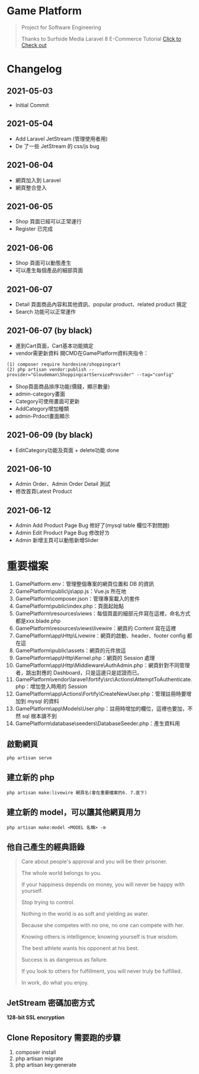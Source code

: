 # Game Platform
> Project for Software Engineering
> 
> Thanks to Surfside Media Laravel 8 E-Commerce Tutorial
> [Click to Check out](https://www.youtube.com/playlist?list=PLz_YkiqIHesvPtvLl2Wz5FtuW44dBt199)

# Changelog

## 2021-05-03

- Initial Commit

## 2021-05-04

- Add Laravel JetStream (管理使用者用)
- De 了一些 JetStream 的 css/js bug

## 2021-06-04
- 網頁加入到 Laravel
- 網頁整合登入

## 2021-06-05
- Shop 頁面已經可以正常運行
- Register 已完成

## 2021-06-06
- Shop 頁面可以動態產生
- 可以產生每個產品的細部頁面

## 2021-06-07
- Detail 頁面商品內容和其他資訊、popular product、related product 搞定
- Search 功能可以正常運作

## 2021-06-07 (by black)
- 進到Cart頁面，Cart基本功能搞定
- vendor需更新資料 開CMD在GamePlatform資料夾指令：
```
(1) composer require hardevine/shoppingcart
(2) php artisan vendor:publish --provider="Gloudeman\ShoppingcartServiceProvider" --tag="config"

```

- Shop頁面商品排序功能(價錢，顯示數量)
- admin-category畫面
- Category可使用畫面可更新
- AddCategory增加種類
- admin-Prdoct畫面顯示

## 2021-06-09 (by black)
- EditCategory功能及頁面 + delete功能 done

## 2021-06-10
- Admin Order、Admin Order Detail 測試
- 修改首頁Latest Product

## 2021-06-12
- Admin Add Product Page Bug 修好了(mysql table 欄位不對問題)
- Admin Edit Product Page Bug 修改好ㄌ
- Admin 新增主頁可以動態新增Slider


# 重要檔案
1. GamePlatform\.env：管理整個專案的網頁位置和 DB 的資訊
2. GamePlatform\public\js\app.js：Vue.js 所在地
3. GamePlatform\composer.json：管理專案載入的套件
4. GamePlatform\public\index.php：頁面起始點
5. GamePlatform\resources\views：每個頁面的細部元件寫在這裡，命名方式都是xxx.blade.php
6. GamePlatform\resources\views\livewire：網頁的 Content 寫在這裡
7. GamePlatform\app\Http\Livewire：網頁的啟動、header、footer config 都在這
8. GamePlatform\public\assets：網頁的元件放這
9. GamePlatform\app\Http\Kernel.php：網頁的 Session 處理
10. GamePlatform\app\Http\Middleware\AuthAdmin.php：網頁針對不同管理者，跳出對應的 Dashboard，只是這邊只是認證而已。
11. GamePlatform\vendor\laravel\fortify\src\Actions\AttemptToAuthenticate.php：增加登入時用的 Session
12. GamePlatform\app\Actions\Fortify\CreateNewUser.php：管理註冊時要增加到 mysql 的資料
13. GamePlatform\app\Models\User.php：註冊時增加的欄位，這裡也要加，不然 sql 根本讀不到
14. GamePlatform\database\seeders\DatabaseSeeder.php：產生資料用

## 啟動網頁
```
php artisan serve
```

## 建立新的 php
```
php artisan make:livewire 網頁名(會在重要檔案的6. 7.底下)
```

## 建立新的 model，可以讓其他網頁用ㄉ
```
php artisan make:model <MODEL 名稱> -m
```

## 他自己產生的經典語錄
> Care about people's approval and you will be their prisoner.
> 
> The whole world belongs to you.
> 
> If your happiness depends on money, you will never be happy with yourself.
> 
> Stop trying to control.
> 
> Nothing in the world is as soft and yielding as water.
> 
> Because she competes with no one, no one can compete with her.
> 
> Knowing others is intelligence; knowing yourself is true wisdom.
> 
> The best athlete wants his opponent at his best.
> 
> Success is as dangerous as failure.
> 
> If you look to others for fulfillment, you will never truly be fulfilled.
> 
> In work, do what you enjoy.


## JetStream 密碼加密方式
**128-bit SSL encryption**

## Clone Repository 需要跑的步驟
1. composer install
2. php artisan migrate
3. php artisan key:generate